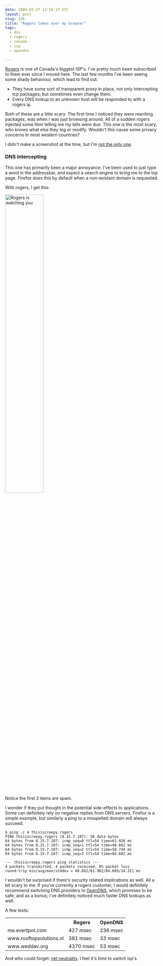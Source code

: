 ```yaml
---
date: 2009-02-27 12:54:17 UTC
layout: post
slug: 226
title: "Rogers takes over my browser"
tags:
  - dns
  - rogers
  - canada
  - isp
  - opendns

---
```

<p><a href="http://en.wikipedia.org/wiki/Rogers_Communications">Rogers</a> is one of Canada's biggest ISP's. I've pretty much been subscribed to them ever since I moved here. The last few months I've been seeing some shady behaviour, which lead to find out:</p>

<ul>
  <li>They have some sort of transparent proxy in place, not only intercepting tcp packages; but sometimes even change them.</li>
  <li>Every DNS lookup to an unknown host will be responded to with a rogers ip.</li>
</ul>

<p>Both of these are a little scary. The first time I noticed they were rewriting packages, was when I was just browsing around. All of a sudden rogers injected some html telling me my bills were due. This one is the most scary, who knows what else they log or modify. Wouldn't this cause some privacy concerns in most western countries?</p>

<p>I didn't make a screenshot at the time, but I'm <a href="http://lauren.vortex.com/archive/000337.html">not the only one</a>.</p>

<h3>DNS intercepting</h3>

<p>This one has primarily been a major annoyance. I've been used to just type a word in the addressbar, and expect a search engine to bring me to the top page. Firefox does this by default when a non-existant domain is requested.</p>

<p>With rogers, I get this:</p>

<a href="http://evertpot.com/resources/images/posts/rogers.png"><img src="http://evertpot.com/resources/images/posts/rogers.png" style="width:50%" alt="Rogers is watching you"></a>

<p>Notice the first 3 items are spam.</p>

<p>I wonder if they put thought in the potential side-effects to applications. Some can definitely rely on negative replies from DNS servers. Firefox is a simple example, but similarly a ping to a misspelled domain will always succeed.</p>

```
$ ping -c 4 thisiscreepy.rogers 
PING thisiscreepy.rogers (8.15.7.107): 56 data bytes
64 bytes from 8.15.7.107: icmp_seq=0 ttl=54 time=63.920 ms
64 bytes from 8.15.7.107: icmp_seq=1 ttl=54 time=48.662 ms
64 bytes from 8.15.7.107: icmp_seq=2 ttl=54 time=50.744 ms
64 bytes from 8.15.7.107: icmp_seq=3 ttl=54 time=84.603 ms

--- thisiscreepy.rogers ping statistics ---
4 packets transmitted, 4 packets received, 0% packet loss
round-trip min/avg/max/stddev = 48.662/61.982/84.603/14.311 ms
```

<p>I wouldn't be surprised if there's security related implications as well. All a bit scary to me. If you're currently a rogers customer, I would definitely recommend switching DNS providers to <a href="http://www.opendns.com/">OpenDNS</a>, which promises to be safe, and as a bonus; i've definitely noticed much faster DNS lookups as well.</p>

<p>A few tests:</p>

<table>
  <tr><th></th><th>Rogers</th><th>OpenDNS</th></tr>
  <tr><td>me.evertpot.com</td><td>427 msec</td><td>236 msec</td></tr>
  <tr><td>www.rooftopsolutions.nl</td><td>381 msec</td><td>33 msec</td></tr>
  <tr><td>www.weddav.org</td><td>4370 msec</td><td>53 msec</td></tr>
</table>

<p>And who could forget: <a href="http://www.thestar.com/sciencetech/article/203408">net neutrality</a>. I feel it's time to switch isp's.</p>
